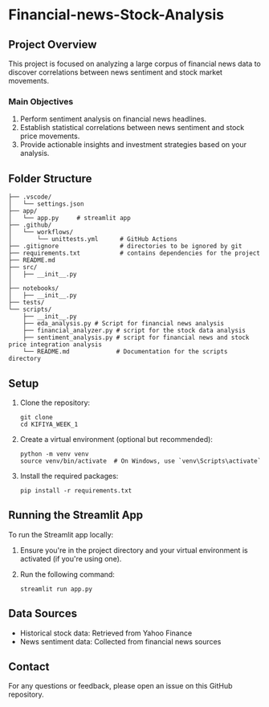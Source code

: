 # Financial-news-Stock-Analysis

## Project Overview
This project is focused on analyzing a large corpus of financial news data to discover correlations between news sentiment and stock market movements. 

### Main Objectives
1. Perform sentiment analysis on financial news headlines.
2. Establish statistical correlations between news sentiment and stock price movements.
3. Provide actionable insights and investment strategies based on your analysis.


## Folder Structure

```plaintext
├── .vscode/
│   └── settings.json  
├── app/
│   └── app.py     # streamlit app         
├── .github/
│   └── workflows/
│       └── unittests.yml      # GitHub Actions
├── .gitignore                 # directories to be ignored by git
├── requirements.txt           # contains dependencies for the project
├── README.md                  
├── src/
│   ├── __init__.py
│   
├── notebooks/
│   ├── __init__.py 
├── tests/
└── scripts/
    ├── __init__.py
    ├── eda_analysis.py # Script for financial news analysis 
    ├── financial_analyzer.py # script for the stock data analysis    
    ├── sentiment_analysis.py # script for financial news and stock price integration analysis
    └── README.md             # Documentation for the scripts directory
```
## Setup

1. Clone the repository:
   ```
   git clone 
   cd KIFIYA_WEEK_1
   ```

2. Create a virtual environment (optional but recommended):
   ```
   python -m venv venv
   source venv/bin/activate  # On Windows, use `venv\Scripts\activate`
   ```

3. Install the required packages:
   ```
   pip install -r requirements.txt
   ```

## Running the Streamlit App

To run the Streamlit app locally:

1. Ensure you're in the project directory and your virtual environment is activated (if you're using one).

2. Run the following command:
   ```
   streamlit run app.py
   ```

## Data Sources

- Historical stock data: Retrieved from Yahoo Finance
- News sentiment data: Collected from financial news sources 


## Contact

For any questions or feedback, please open an issue on this GitHub repository.